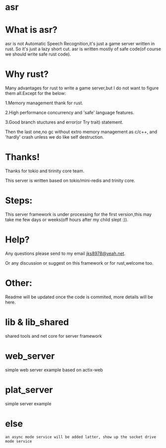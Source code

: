 # asr
# What is asr?

asr is not Automatic Speech Recognition,it's just a game server written in rust.
So it's just a lazy short cut.
asr is written mostly of safe code(of course we should write safe rust code).

# Why rust?

Many advantages for rust to write a game server,but I do not want to figure them all.Except for the below:

1.Memory management thank for rust.

2.High performance concurrency and 'safe' language features.

3.Good branch stuctures and error(or Try trait) statement.

Then the last one,no gc without extro memory management as c/c++, and 'hardly' crash unless we do like self destruction.

# Thanks!

Thanks for tokio and tirinity core team.

This server is written based on tokio/mini-redis and trinity core.

# Steps:

This server framework is under processing for the first version,this may take me few days or weeks(off hours after my child slept :)).

# Help?

Any questions please send to my email jks8978@yeah.net.

Or any discussion or suggest on this framework or for rust,welcome too.

# Other:

Readme will be updated once the code is commited, more details will be here.

  # lib  & lib_shared
  
  shared tools and net core for server framework
  
  # web_server 
  
  simple web server example based on actix-web
  
  # plat_server
  
  simple server example
  # else
    an async mode service will be added latter, show up the socket drive mode service